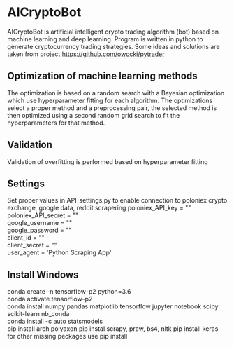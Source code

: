 # AICryptoBot

AICryptoBot is artificial intelligent crypto trading algorithm (bot) based on machine learning and deep learning. Program is written in python to generate cryptocurrency trading strategies. 
Some ideas and solutions are taken from project https://github.com/owocki/pytrader

## Optimization of machine learning methods
The optimization is based on a random search with a Bayesian optimization which use hyperparameter fitting for each algorithm. The optimizations select a proper method and a preprocessing pair, the selected method is then optimized using a second random grid search to fit the hyperparameters for that method.

## Validation
Validation of overfitting is performed based on hyperparameter fitting

## Settings
Set proper values in API_settings.py to enable connection to poloniex crypto exchange, google data, reddit scrapering
poloniex_API_key = ""   
poloniex_API_secret = ""    
google_username = ""    
google_password = ""    
client_id = ""    
client_secret = ""    
user_agent = 'Python Scraping App'    

## Install Windows
conda create -n tensorflow-p2 python=3.6   
conda activate tensorflow-p2   
conda install numpy pandas matplotlib tensorflow jupyter notebook scipy scikit-learn nb_conda    
conda install -c auto statsmodels   
pip install arch polyaxon
pip instal scrapy, praw, bs4, nltk
pip install keras  
for other missing peckages use pip install
 
